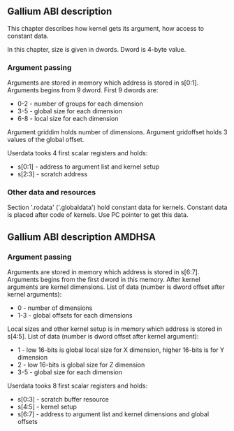 ## Gallium ABI description

This chapter describes how kernel gets its argument, how access to constant data.

In this chapter, size is given in dwords. Dword is 4-byte value.

### Argument passing

Arguments are stored in memory which address is stored in s[0:1].
Arguments begins from 9 dword. First 9 dwords are:

* 0-2 - number of groups for each dimension
* 3-5 - global size for each dimension
* 6-8 - local size for each dimension

Argument griddim holds number of dimensions. Argument gridoffset holds 3 values of the
global offset.

Userdata tooks 4 first scalar registers and holds:

* s[0:1] - address to argument list and kernel setup
* s[2:3] - scratch address

### Other data and resources

Section '.rodata' ('.globaldata') hold constant data for kernels.
Constant data is placed after code of kernels. Use PC pointer to get this data.

## Gallium ABI description AMDHSA

### Argument passing

Arguments are stored in memory which address is stored in s[6:7]. Arguments begins from
the first dword in this memory. After kernel arguments are kernel dimensions.
List of data (number is dword offset after kernel arguments):

* 0 - number of dimensions
* 1-3 - global offsets for each dimensions

Local sizes and other kernel setup is in memory which address is stored in s[4:5]. 
List of data (number is dword offset after kernel argument):

* 1 - low 16-bits is global local size for X dimension, higher 16-bits is for Y dimension
* 2 - low 16-bits is global size for Z dimension
* 3-5 - global size for each dimension

Userdata tooks 8 first scalar registers and holds:

* s[0:3] - scratch buffer resource
* s[4:5] - kernel setup
* s[6:7] - address to argument list and kernel dimensions and global offsets
